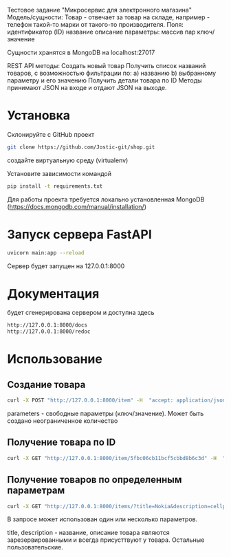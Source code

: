 Тестовое задание "Микросервис для электронного магазина"
Модель/cущности:
Товар - отвечает за товар на складе, например - телефон такой-то марки от такого-то производителя.
Поля:
идентификатор (ID)
название
описание
параметры: массив пар ключ/значение

Сущности хранятся в MongoDB на localhost:27017

REST API методы:
Создать новый товар
Получить список названий товаров, с возможностью фильтрации по:
a) названию
b) выбранному параметру и его значению
Получить детали товара по ID
Методы принимают JSON на входе и отдают JSON на выходе.

# Установка

Склонируйте с GitHub проект 
```bash
git clone https://github.com/Jostic-git/shop.git
```
создайте виртуальную среду (virtualenv)

Установите зависимости командой 
```bash
pip install -t requirements.txt
```
Для работы проекта требуется локально установленная MongoDB (https://docs.mongodb.com/manual/installation/)

# Запуск сервера FastAPI 
```bash
uvicorn main:app --reload
```
Сервер будет запущен на 127.0.0.1:8000
# Документация
 будет сгенерирована сервером и доступна здесь
 ```bash
http://127.0.0.1:8000/docs
http://127.0.0.1:8000/redoc
```
# Использование

## Создание товара
```bash
curl -X POST "http://127.0.0.1:8000/item" -H  "accept: application/json" -H  "Content-Type: application/json" -d "{\"title\":\"Nokia 3310\",\"description\":\"cellphone Nokia\",\"parameters\":[{\"model\":\"3310\"},{\"batery\":\"800\"}]}"
```
parameters - свободные параметры (ключ/значение). Может быть создано неограниченное количество

## Получение товара по ID
```bash
curl -X GET "http://127.0.0.1:8000/item/5fbc06cb11bcf5cbbd8b6c3d" -H  "accept: application/json"
```
## Получение товаров по определенным параметрам
 ```bash
curl -X GET "http://127.0.0.1:8000/items/?title=Nokia&description=cellphone&model=3310" -H  "accept: application/json"
```
В запросе может использован один или несколько параметров.

title, description - название, описание товара являются зарезервированными и всегда присусттвуют у товара. Остальные пользовательские.
